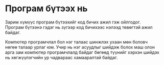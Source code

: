 # Програм бүтээх нь

Зарим хүмүүс програм бүтээхийг код бичих ажил гэж ойлгодог. Програм бүтээнэ гэдэг нь зүгээр код бичихээс нэлээд төвөгтэй ажил байдаг.

Компютер програмчлал бол нэг талаас шинжлэх ухаан мөн боловч нөгөө талаар урлаг юм. Учир нь нэг асуудлыг шийдэж болох маш олон арга зам компютер програмчлалд байдаг бөгөөд түүнийг хэрхэн шийдэх нь хөгжүүлэгчийн ур чадвараас хамааралтай байдаг.

